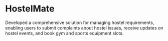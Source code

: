 # HostelMate
Developed a comprehensive solution for managing hostel requirements, enabling users to submit complaints about hostel issues, receive updates on hostel events, and book gym and sports equipment slots.
